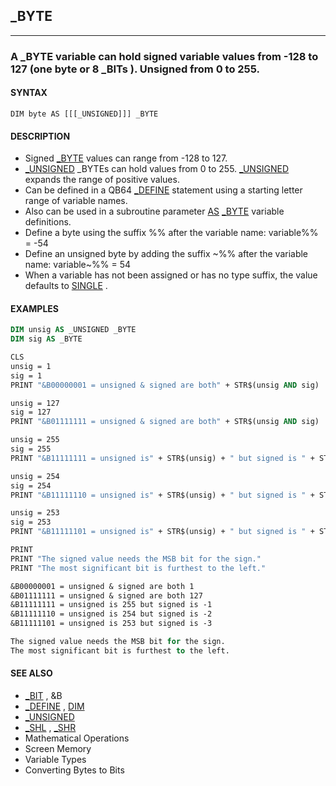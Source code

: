 ## _BYTE
---

### A _BYTE variable can hold signed variable values from -128 to 127 (one byte or 8 _BITs ). Unsigned from 0 to 255.

#### SYNTAX

`DIM byte AS [[[_UNSIGNED]]] _BYTE`

#### DESCRIPTION
* Signed [_BYTE](file:/home/grymmjack/git/QB64pe/internal/help/_BYTE.md) values can range from -128 to 127.
* [_UNSIGNED](file:/home/grymmjack/git/QB64pe/internal/help/_UNSIGNED.md) _BYTEs can hold values from 0 to 255. [_UNSIGNED](file:/home/grymmjack/git/QB64pe/internal/help/_UNSIGNED.md) expands the range of positive values.
* Can be defined in a QB64 [_DEFINE](file:/home/grymmjack/git/QB64pe/internal/help/_DEFINE.md) statement using a starting letter range of variable names.
* Also can be used in a subroutine parameter [AS](file:/home/grymmjack/git/QB64pe/internal/help/AS.md) [_BYTE](file:/home/grymmjack/git/QB64pe/internal/help/_BYTE.md) variable definitions.
* Define a byte using the suffix %% after the variable name: variable%% = -54
* Define an unsigned byte by adding the suffix ~%% after the variable name: variable~%% = 54
* When a variable has not been assigned or has no type suffix, the value defaults to [SINGLE](file:/home/grymmjack/git/QB64pe/internal/help/SINGLE.md) .


#### EXAMPLES
```vb
DIM unsig AS _UNSIGNED _BYTE
DIM sig AS _BYTE

CLS
unsig = 1
sig = 1
PRINT "&B00000001 = unsigned & signed are both" + STR$(unsig AND sig)

unsig = 127
sig = 127
PRINT "&B01111111 = unsigned & signed are both" + STR$(unsig AND sig)

unsig = 255
sig = 255
PRINT "&B11111111 = unsigned is" + STR$(unsig) + " but signed is " + STR$(sig)

unsig = 254
sig = 254
PRINT "&B11111110 = unsigned is" + STR$(unsig) + " but signed is " + STR$(sig)

unsig = 253
sig = 253
PRINT "&B11111101 = unsigned is" + STR$(unsig) + " but signed is " + STR$(sig)

PRINT
PRINT "The signed value needs the MSB bit for the sign."
PRINT "The most significant bit is furthest to the left."
```
  
```vb
&B00000001 = unsigned & signed are both 1
&B01111111 = unsigned & signed are both 127
&B11111111 = unsigned is 255 but signed is -1
&B11111110 = unsigned is 254 but signed is -2
&B11111101 = unsigned is 253 but signed is -3

The signed value needs the MSB bit for the sign.
The most significant bit is furthest to the left.
```
  


#### SEE ALSO
* [_BIT](file:/home/grymmjack/git/QB64pe/internal/help/_BIT.md) , &B
* [_DEFINE](file:/home/grymmjack/git/QB64pe/internal/help/_DEFINE.md) , [DIM](file:/home/grymmjack/git/QB64pe/internal/help/DIM.md)
* [_UNSIGNED](file:/home/grymmjack/git/QB64pe/internal/help/_UNSIGNED.md)
* [_SHL](file:/home/grymmjack/git/QB64pe/internal/help/_SHL.md) , [_SHR](file:/home/grymmjack/git/QB64pe/internal/help/_SHR.md)
* Mathematical Operations
* Screen Memory
* Variable Types
* Converting Bytes to Bits
